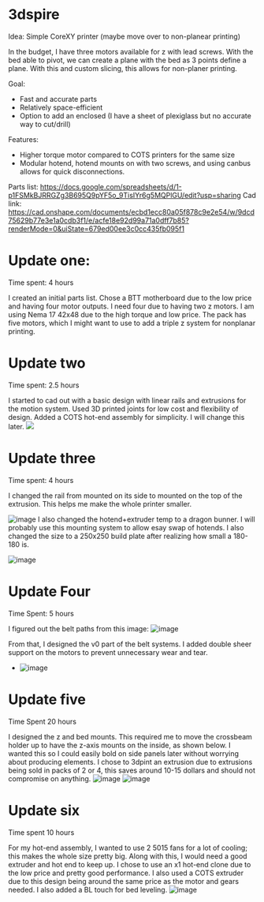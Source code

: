 # 3dspire

Idea: Simple CoreXY printer (maybe move over to non-planear printing)

In the budget, I have three motors available for z with lead screws. With the bed able to pivot, we can create a plane with the bed as 3 points define a plane. With this and custom slicing, this allows for non-planer printing. 

Goal:
- Fast and accurate parts
- Relatively space-efficient
- Option to add an enclosed (I have a sheet of plexiglass but no accurate way to cut/drill)

Features:
- Higher torque motor compared to COTS printers for the same size 
- Modular hotend, hotend mounts on with two screws, and using canbus allows for quick disconnections. 


Parts list:
https://docs.google.com/spreadsheets/d/1-p1FSMkBJRRGZg3B695Q9pYF5o_9TisIYr6g5MQPlGU/edit?usp=sharing
Cad link:
https://cad.onshape.com/documents/ecbd1ecc80a05f878c9e2e54/w/9dcd75629b77e3e1a0cdb3f1/e/acfe18e92d99a71a0dff7b85?renderMode=0&uiState=679ed00ee3c0cc435fb095f1


# Update one:
Time spent: 4 hours

I created an initial parts list. Chose a BTT motherboard due to the low price and having four motor outputs. I need four due to having two z motors. I am using Nema 17 42x48 due to the high torque and low price. The pack has five motors, which I might want to use to add a triple z system for nonplanar printing. 

# Update two
Time spent: 2.5 hours

I started to cad out with a basic design with linear rails and extrusions for the motion system. Used 3D printed joints for low cost and flexibility of design. Added a COTS hot-end assembly for simplicity. I will change this later. 
![](https://cloud-4adfs32od-hack-club-bot.vercel.app/0image.png)



# Update three
Time spent: 4 hours

I changed the rail from mounted on its side to mounted on the top of the extrusion. This helps me make the whole printer smaller.

![image](https://github.com/user-attachments/assets/7102418d-f17d-4d8b-a479-e3aab53bb22d)
I also changed the hotend+extruder temp to a dragon bunner. I will probably use this mounting system to allow esay swap of hotends. I also changed the size to a 250x250 build plate after realizing how small a 180-180 is. 

![image](https://github.com/user-attachments/assets/6f468370-7b79-4f1d-bccf-cf5dfd8e3456)


# Update Four
Time Spent: 5 hours

I figured out the belt paths from this image:
![image](https://github.com/user-attachments/assets/476c0db7-1e39-497a-9d4c-de7377b1bf9b)


From that, I designed the v0 part of the belt systems. I added double sheer support on the motors to prevent unnecessary wear and tear.
- ![image](https://github.com/user-attachments/assets/6a8ee717-8362-4d96-96f9-5bda1af1594a)


# Update five
Time Spent 20 hours

I designed the z and bed mounts. This required me to move the crossbeam holder up to have the z-axis mounts on the inside, as shown below. I wanted this so I could easily bold on side panels later without worrying about producing elements. I chose to 3dpint an extrusion due to extrusions being sold in packs of 2 or 4, this saves around 10-15 dollars and should not compromise on anything. 
![image](https://github.com/user-attachments/assets/05c2d015-01c6-4250-a13c-301b3e738d28)
![image](https://github.com/user-attachments/assets/b78480f5-720b-417a-ac1a-76ae9febead9)

# Update six
Time spent 10 hours

For my hot-end assembly, I wanted to use 2 5015 fans for a lot of cooling; this makes the whole size pretty big. Along with this, I would need a good extruder and hot end to keep up. I chose to use an x1 hot-end clone due to the low price and pretty good performance. I also used a COTS extruder due to this design being around the same price as the motor and gears needed. I also added a BL touch for bed leveling. 
![image](https://github.com/user-attachments/assets/a74bb44c-e01a-43f6-aac1-1c4fdf79a863)

